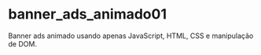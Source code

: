 # banner_ads_animado01

Banner ads animado usando apenas JavaScript, HTML, CSS e manipulação de DOM.
